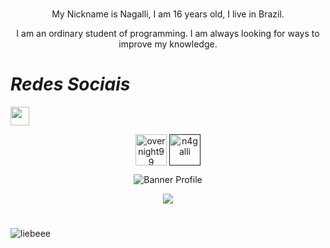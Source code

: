  #



<p align="center">My Nickname is Nagalli, I am 16 years old, I live in Brazil.
</p>
<p align="center">I am an ordinary student of programming. I am always looking for ways to improve my knowledge.
</p>

# *Redes Sociais* 
<img src="https://cdn.discordapp.com/attachments/783731417783861298/795260417488322570/a_starred.gif" height="30px" width="30px"/> 
 
<p align="center">
<a href="https://twitter.com/criminaIizar?a=09" target="blank"><img align="center" src="https://media.discordapp.net/attachments/768926761844211753/792033471149244436/desconhecido.png?width=342&height=342" alt="overnight99" height="50" width="50" /></a>
<a href="" target="blank"><img align="center" src="https://media.discordapp.net/attachments/768926761844211753/792033941666004992/desconhecido.png?width=225&height=225" alt="n4galli" height="50" width="50"</a>
</a>     
</p>

<p align="center"><img src="https://cdn.discordapp.com/attachments/783731417783861298/795255492581785610/tumblr_f20aacf7843c9bf720aad33030d5caee_5fd73b6e_1280.gif?width=405&height=241" alt="Banner Profile"/></p>

<p align="center">
<img src="https://discord-readme-badge.vercel.app/api?id=780512858059309087">

#

<img src="https://github-readme-stats.vercel.app/api?username=N4galli&theme=codeSTACKr&show_icons=true" alt="liebeee"/>
</p>                                                                  

